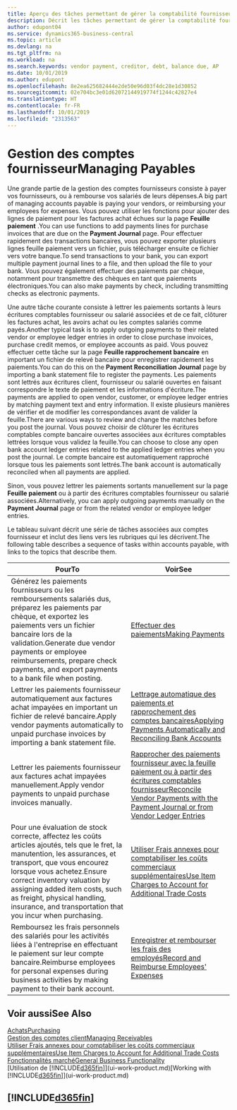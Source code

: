```yaml
---
title: Aperçu des tâches permettant de gérer la comptabilité fournisseur| Microsoft Docs
description: Décrit les tâches permettant de gérer la comptabilité fournisseur, par exemple, le paiement des créditeurs ou le lettrage de paiements sortants dans la comptabilité pour clôturer des factures ou des avoirs.
author: edupont04
ms.service: dynamics365-business-central
ms.topic: article
ms.devlang: na
ms.tgt_pltfrm: na
ms.workload: na
ms.search.keywords: vendor payment, creditor, debt, balance due, AP
ms.date: 10/01/2019
ms.author: edupont
ms.openlocfilehash: 8e2ea625682444e2de50e96d03f4dc28e1d30852
ms.sourcegitcommit: 02e704bc3e01d62072144919774f1244c42827e4
ms.translationtype: HT
ms.contentlocale: fr-FR
ms.lasthandoff: 10/01/2019
ms.locfileid: "2313563"
---
```

# <a name="managing-payables"></a><span data-ttu-id="82ceb-103">Gestion des comptes fournisseur</span><span class="sxs-lookup"><span data-stu-id="82ceb-103">Managing Payables</span></span>

<span data-ttu-id="82ceb-104">Une grande partie de la gestion des comptes fournisseurs consiste à payer vos fournisseurs, ou à rembourse vos salariés de leurs dépenses.</span><span class="sxs-lookup"><span data-stu-id="82ceb-104">A big part of managing accounts payable is paying your vendors, or reimbursing your employees for expenses.</span></span> <span data-ttu-id="82ceb-105">Vous pouvez utiliser les fonctions pour ajouter des lignes de paiement pour les factures achat échues sur la page **Feuille paiement** .</span><span class="sxs-lookup"><span data-stu-id="82ceb-105">You can use functions to add payments lines for purchase invoices that are due on the **Payment Journal** page.</span></span> <span data-ttu-id="82ceb-106">Pour effectuer rapidement des transactions bancaires, vous pouvez exporter plusieurs lignes feuille paiement vers un fichier, puis télécharger ensuite ce fichier vers votre banque.</span><span class="sxs-lookup"><span data-stu-id="82ceb-106">To send transactions to your bank, you can export multiple payment journal lines to a file, and then upload the file to your bank.</span></span> <span data-ttu-id="82ceb-107">Vous pouvez également effectuer des paiements par chèque, notamment pour transmettre des chèques en tant que paiements électroniques.</span><span class="sxs-lookup"><span data-stu-id="82ceb-107">You can also make payments by check, including transmitting checks as electronic payments.</span></span>

<span data-ttu-id="82ceb-108">Une autre tâche courante consiste à lettrer les paiements sortants à leurs écritures comptables fournisseur ou salarié associées et de ce fait, clôturer les factures achat, les avoirs achat ou les comptes salariés comme payés.</span><span class="sxs-lookup"><span data-stu-id="82ceb-108">Another typical task is to apply outgoing payments to their related vendor or employee ledger entries in order to close purchase invoices, purchase credit memos, or employee accounts as paid.</span></span> <span data-ttu-id="82ceb-109">Vous pouvez effectuer cette tâche sur la page **Feuille rapprochement bancaire** en important un fichier de relevé bancaire pour enregistrer rapidement les paiements.</span><span class="sxs-lookup"><span data-stu-id="82ceb-109">You can do this on the **Payment Reconciliation Journal** page by importing a bank statement file to register the payments.</span></span> <span data-ttu-id="82ceb-110">Les paiements sont lettrés aux écritures client, fournisseur ou salarié ouvertes en faisant correspondre le texte de paiement et les informations d'écriture.</span><span class="sxs-lookup"><span data-stu-id="82ceb-110">The payments are applied to open vendor, customer, or employee ledger entries by matching payment text and entry information.</span></span> <span data-ttu-id="82ceb-111">Il existe plusieurs manières de vérifier et de modifier les correspondances avant de valider la feuille.</span><span class="sxs-lookup"><span data-stu-id="82ceb-111">There are various ways to review and change the matches before you post the journal.</span></span> <span data-ttu-id="82ceb-112">Vous pouvez choisir de clôturer les écritures comptables compte bancaire ouvertes associées aux écritures comptables lettrées lorsque vous validez la feuille.</span><span class="sxs-lookup"><span data-stu-id="82ceb-112">You can choose to close any open bank account ledger entries related to the applied ledger entries when you post the journal.</span></span> <span data-ttu-id="82ceb-113">Le compte bancaire est automatiquement rapproché lorsque tous les paiements sont lettrés.</span><span class="sxs-lookup"><span data-stu-id="82ceb-113">The bank account is automatically reconciled when all payments are applied.</span></span>

<span data-ttu-id="82ceb-114">Sinon, vous pouvez lettrer les paiements sortants manuellement sur la page **Feuille paiement** ou à partir des écritures comptables fournisseur ou salarié associées.</span><span class="sxs-lookup"><span data-stu-id="82ceb-114">Alternatively, you can apply outgoing payments manually on the **Payment Journal** page or from the related vendor or employee ledger entries.</span></span>

<span data-ttu-id="82ceb-115">Le tableau suivant décrit une série de tâches associées aux comptes fournisseur et inclut des liens vers les rubriques qui les décrivent.</span><span class="sxs-lookup"><span data-stu-id="82ceb-115">The following table describes a sequence of tasks within accounts payable, with links to the topics that describe them.</span></span>

| <span data-ttu-id="82ceb-116">Pour</span><span class="sxs-lookup"><span data-stu-id="82ceb-116">To</span></span> | <span data-ttu-id="82ceb-117">Voir</span><span class="sxs-lookup"><span data-stu-id="82ceb-117">See</span></span> |
| --- | --- |
| <span data-ttu-id="82ceb-118">Générez les paiements fournisseurs ou les remboursements salariés dus, préparez les paiements par chèque, et exportez les paiements vers un fichier bancaire lors de la validation.</span><span class="sxs-lookup"><span data-stu-id="82ceb-118">Generate due vendor payments or employee reimbursements, prepare check payments, and export payments to a bank file when posting.</span></span> |[<span data-ttu-id="82ceb-119">Effectuer des paiements</span><span class="sxs-lookup"><span data-stu-id="82ceb-119">Making Payments</span></span>](payables-make-payments.md) |
| <span data-ttu-id="82ceb-120">Lettrer les paiements fournisseur automatiquement aux factures achat impayées en important un fichier de relevé bancaire.</span><span class="sxs-lookup"><span data-stu-id="82ceb-120">Apply vendor payments automatically to unpaid purchase invoices by importing a bank statement file.</span></span> |[<span data-ttu-id="82ceb-121">Lettrage automatique des paiements et rapprochement des comptes bancaires</span><span class="sxs-lookup"><span data-stu-id="82ceb-121">Applying Payments Automatically and Reconciling Bank Accounts</span></span>](receivables-apply-payments-auto-reconcile-bank-accounts.md) |
| <span data-ttu-id="82ceb-122">Lettrer les paiements fournisseur aux factures achat impayées manuellement.</span><span class="sxs-lookup"><span data-stu-id="82ceb-122">Apply vendor payments to unpaid purchase invoices manually.</span></span> |[<span data-ttu-id="82ceb-123">Rapprocher des paiements fournisseur avec la feuille paiement ou à partir des écritures comptables fournisseur</span><span class="sxs-lookup"><span data-stu-id="82ceb-123">Reconcile Vendor Payments with the Payment Journal or from Vendor Ledger Entries</span></span>](payables-how-apply-purchase-transactions-manually.md) |
|<span data-ttu-id="82ceb-124">Pour une évaluation de stock correcte, affectez les coûts articles ajoutés, tels que le fret, la manutention, les assurances, et transport, que vous encourez lorsque vous achetez.</span><span class="sxs-lookup"><span data-stu-id="82ceb-124">Ensure correct inventory valuation by assigning added item costs, such as freight, physical handling, insurance, and transportation that you incur when purchasing.</span></span>|[<span data-ttu-id="82ceb-125">Utiliser Frais annexes pour comptabiliser les coûts commerciaux supplémentaires</span><span class="sxs-lookup"><span data-stu-id="82ceb-125">Use Item Charges to Account for Additional Trade Costs</span></span>](payables-how-assign-item-charges.md)|
|<span data-ttu-id="82ceb-126">Remboursez les frais personnels des salariés pour les activités liées à l'entreprise en effectuant le paiement sur leur compte bancaire.</span><span class="sxs-lookup"><span data-stu-id="82ceb-126">Reimburse employees for personal expenses during business activities by making payment to their bank account.</span></span>|[<span data-ttu-id="82ceb-127">Enregistrer et rembourser les frais des employés</span><span class="sxs-lookup"><span data-stu-id="82ceb-127">Record and Reimburse Employees' Expenses</span></span>](finance-how-record-reimburse-employee-expenses.md)|

## <a name="see-also"></a><span data-ttu-id="82ceb-128">Voir aussi</span><span class="sxs-lookup"><span data-stu-id="82ceb-128">See Also</span></span>
[<span data-ttu-id="82ceb-129">Achats</span><span class="sxs-lookup"><span data-stu-id="82ceb-129">Purchasing</span></span>](purchasing-manage-purchasing.md)  
[<span data-ttu-id="82ceb-130">Gestion des comptes client</span><span class="sxs-lookup"><span data-stu-id="82ceb-130">Managing Receivables</span></span>](receivables-manage-receivables.md)  
[<span data-ttu-id="82ceb-131">Utiliser Frais annexes pour comptabiliser les coûts commerciaux supplémentaires</span><span class="sxs-lookup"><span data-stu-id="82ceb-131">Use Item Charges to Account for Additional Trade Costs</span></span>](payables-how-assign-item-charges.md)  
[<span data-ttu-id="82ceb-132">Fonctionnalités marché</span><span class="sxs-lookup"><span data-stu-id="82ceb-132">General Business Functionality</span></span>](ui-across-business-areas.md)  
<span data-ttu-id="82ceb-133">[Utilisation de [!INCLUDE[d365fin](includes/d365fin_md.md)]](ui-work-product.md)</span><span class="sxs-lookup"><span data-stu-id="82ceb-133">[Working with [!INCLUDE[d365fin](includes/d365fin_md.md)]](ui-work-product.md)</span></span>

## [!INCLUDE[d365fin](includes/free_trial_md.md)]  

